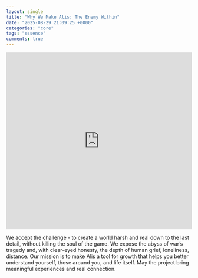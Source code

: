 ```yaml
---
layout: single
title: "Why We Make Alis: The Enemy Within"
date: "2025-08-29 21:09:25 +0000"
categories: "core"
tags: "essence"
comments: true
---
```


<iframe 
  src="https://drive.google.com/file/d/1WS-UHxkiLTNM0CvPgDW4LY-NbA3kNxQr/preview" 
  style="width:100%; max-width:640px; height:480px; border:none;" 
  allow="autoplay">
</iframe>

We accept the challenge - to create a world harsh and real down to the last detail, without killing the soul of the game.
We expose the abyss of war’s tragedy and, with clear-eyed honesty, the depth of human grief, loneliness, distance.
Our mission is to make Alis a tool for growth that helps you better understand yourself, those around you, and life itself.
May the project bring meaningful experiences and real connection.
